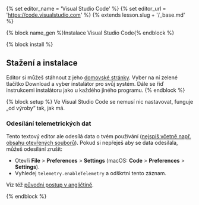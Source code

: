 {% set editor_name = 'Visual Studio Code' %} {% set editor_url = 'https://code.visualstudio.com' %} 
{% extends lesson.slug + '/_base.md' %}

{% block name_gen %}Instalace Visual Studio Code{% endblock %}

{% block install %}
## Stažení a instalace 

Editor si můžeš stáhnout z jeho [domovské stránky](https://code.visualstudio.com/).
Vyber na ní zelené tlačítko Download a vyber instalátor pro svůj systém.
Dále se řiď instrukcemi instalátoru jako u každého jiného programu.
{% endblock %}

{% block setup %}
Ve Visual Studio Code se nemusí nic nastavovat, funguje „od výroby“ tak, jak má.

### Odesílání telemetrických dat

Tento textový editor ale odesílá data o tvém používání ([nejspíš včetně např.
obsahu otevřených souborů][privacy]).
Pokud si nepřeješ aby se data odesílala, můžeš odesílání zrušit:

* Otevři **File** > **Preferences** > **Settings** (macOS: **Code** > **Preferences** > **Settings**).
* Vyhledej `telemetry.enableTelemetry` a odškrtni tento záznam.

Viz též [původni postup v angličtině](https://code.visualstudio.com/docs/supporting/faq#_how-to-disable-telemetry-reporting).

[privacy]: https://privacy.microsoft.com/en-us/privacystatement


{% endblock %}

